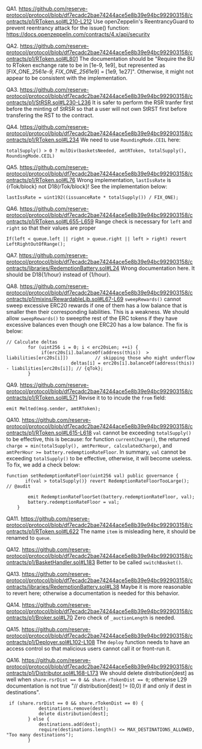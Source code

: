 QA1. https://github.com/reserve-protocol/protocol/blob/df7ecadc2bae74244ace5e8b39e94bc992903158/contracts/p1/RToken.sol#L210-L212
Use openZeppelin's ReentrancyGuard to prevent reentrancy attack for the issue() function:
https://docs.openzeppelin.com/contracts/4.x/api/security

QA2. https://github.com/reserve-protocol/protocol/blob/df7ecadc2bae74244ace5e8b39e94bc992903158/contracts/p1/RToken.sol#L801
The documentation should be "Require the BU to RToken exchange rate to be in [1e-9, 1e9], but represented as 
[FIX_ONE_256*1e-9, FIX_ONE_256*1e9] =  [1e9, 1e27]". Otherwise, it might not appear to be consistent with the implementation.
 
QA3. https://github.com/reserve-protocol/protocol/blob/df7ecadc2bae74244ace5e8b39e94bc992903158/contracts/p1/StRSR.sol#L230-L236
It is safer to perform the RSR tranfer first before the minting of StRSR so that a user will not own StRST first before transfering the RST to the contract.

QA4. https://github.com/reserve-protocol/protocol/blob/df7ecadc2bae74244ace5e8b39e94bc992903158/contracts/p1/RToken.sol#L234
We need to use ``RoundingMode.CEIL`` here:
```
totalSupply() > 0 ? mulDiv(basketsNeeded, amtRToken, totalSupply(), RoundingMode.CEIL)

``` 

QA5. https://github.com/reserve-protocol/protocol/blob/df7ecadc2bae74244ace5e8b39e94bc992903158/contracts/p1/RToken.sol#L76
Wrong implementation, ``lastIssRate`` is {rTok/block} not D18{rTok/block}! See the implementation below: 
```
lastIssRate = uint192((issuanceRate * totalSupply()) / FIX_ONE);

```

QA6. https://github.com/reserve-protocol/protocol/blob/df7ecadc2bae74244ace5e8b39e94bc992903158/contracts/p1/RToken.sol#L655-L659
Range check is necessary for ``left`` and ``right`` so that their values are proper
```
If(left < queue.left || right > queue.right || left > right) revert LeftRightOutOfRange();

```

QA7. https://github.com/reserve-protocol/protocol/blob/df7ecadc2bae74244ace5e8b39e94bc992903158/contracts/libraries/RedemptionBattery.sol#L24
Wrong documentation here. It should be D18{1/hour} instead of {1/hour}. 


QA8. https://github.com/reserve-protocol/protocol/blob/df7ecadc2bae74244ace5e8b39e94bc992903158/contracts/p1/mixins/RewardableLib.sol#L67-L69
``sweepRewards()`` cannot sweep excessive ERC20 rewards if one of them has a low balance that is smaller then their corresponding liabilities. This is a weakness. We should allow ``sweepRewards()`` to sweepthe rest of the ERC tokens if they have excessive balances even though one ERC20 has a low balance. The fix is below:
```
// Calculate deltas
        for (uint256 i = 0; i < erc20sLen; ++i) {
             if(erc20s[i].balanceOf(address(this))  >   liabilities[erc20s[i]])          // skipping those who might underflow
                        deltas[i] = erc20s[i].balanceOf(address(this)) - liabilities[erc20s[i]]; // {qTok}; 
        }

```

QA9. https://github.com/reserve-protocol/protocol/blob/df7ecadc2bae74244ace5e8b39e94bc992903158/contracts/p1/RToken.sol#L571
Revise it to to incude the ``from`` field:
```
emit Melted(msg.sender, amtRToken);
```

QA10. https://github.com/reserve-protocol/protocol/blob/df7ecadc2bae74244ace5e8b39e94bc992903158/contracts/p1/RToken.sol#L615-L618
``val`` cannot be exceeding ``totalSupply()`` to be effective, this is because: for function ``currentCharge()``, the returned ``charge = min(totalSupply(), amtPerHour, calculatedCharge)``, and ``amtPerHour >= battery.redemptionRateFloor``. In summary, ``val`` cannot be exceeding ``totalSupply()`` to be effective, otherwise, it will become useless. To fix, we add a check below: 

```
function setRedemptionRateFloor(uint256 val) public governance {
       if(val > totalSupply()} revert RedemptionRateFloorTooLarge(); // @audit

        emit RedemptionRateFloorSet(battery.redemptionRateFloor, val);
        battery.redemptionRateFloor = val;
    }
```

QA11. https://github.com/reserve-protocol/protocol/blob/df7ecadc2bae74244ace5e8b39e94bc992903158/contracts/p1/RToken.sol#L622
The name ``item`` is misleading here, it should be renamed to ``queue``. 

QA12. https://github.com/reserve-protocol/protocol/blob/df7ecadc2bae74244ace5e8b39e94bc992903158/contracts/p1/BasketHandler.sol#L183
Better to be called ``switchBasket()``. 

QA13. https://github.com/reserve-protocol/protocol/blob/df7ecadc2bae74244ace5e8b39e94bc992903158/contracts/libraries/RedemptionBattery.sol#L38
Maybe it is more reasonable to revert here; otherwise a documentation is needed for this behavior. 

QA14. https://github.com/reserve-protocol/protocol/blob/df7ecadc2bae74244ace5e8b39e94bc992903158/contracts/p1/Broker.sol#L70
Zero check of ``_auctionLength`` is needed. 

QA15. https://github.com/reserve-protocol/protocol/blob/df7ecadc2bae74244ace5e8b39e94bc992903158/contracts/p1/Deployer.sol#L102-L108
The ``deploy`` function needs to have an access control so that malicious users cannot call it or front-run it. 

QA16. https://github.com/reserve-protocol/protocol/blob/df7ecadc2bae74244ace5e8b39e94bc992903158/contracts/p1/Distributor.sol#L168-L173
We should delete distribution[dest] as well when ``share.rsrDist == 0 && share.rTokenDist == 0``; otherwise L29 documentation is not true "// distribution[dest] != (0,0) if and only if dest in destinations". 
```
 if (share.rsrDist == 0 && share.rTokenDist == 0) {
            destinations.remove(dest);
            delete distribution[dest];
        } else {
            destinations.add(dest);
            require(destinations.length() <= MAX_DESTINATIONS_ALLOWED, "Too many destinations");
        }
```
